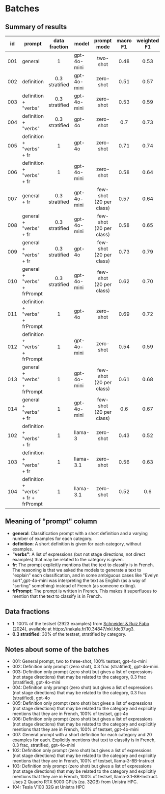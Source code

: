 # Batches

## Summary of results
| id  | prompt                               |  data<br/>fraction  | model       |       prompt<br/>mode       | macro<br/>F1 | weighted<br/>F1 | acc  |
|-----|--------------------------------------|:-------------------:|-------------|:---------------------------:|:------------:|:---------------:|:----:|
| 001 | general                              |          1          | gpt-4o-mini |          two-shot           |     0.48     |      0.53       | 0.52 |
| 002 | definition                           | 0.3<br/>stratified  | gpt-4o-mini |          zero-shot          |     0.51     |      0.57       | 0.57 |
| 003 | definition + "verbs"                 | 0.3<br/>stratified  | gpt-4o-mini |          zero-shot          |     0.53     |      0.59       | 0.57 |
| 004 | definition + "verbs"                 | 0.3<br/>stratified  | gpt-4o      |          zero-shot          |     0.7      |      0.73       | 0.72 |
| 005 | definition + "verbs" + fr            |          1          | gpt-4o      |          zero-shot          |     0.71     |      0.74       | 0.73 |
| 006 | definition + "verbs" + fr            |          1          | gpt-4o-mini |          zero-shot          |     0.58     |      0.64       | 0.61 |
| 007 | general + fr                         | 0.3<br/>stratified  | gpt-4o-mini | few-shot<br/>(20 per class) |     0.57     |      0.64       | 0.63 |
| 008 | general + "verbs" + fr               | 0.3<br/>stratified  | gpt-4o-mini | few-shot<br/>(20 per class) |     0.58     |      0.65       | 0.67 |
| 009 | general + "verbs" + fr               | 0.3<br/>stratified  | gpt-4o      | few-shot<br/>(20 per class) |     0.73     |      0.79       | 0.78 |
| 010 | general + "verbs" + frPrompt         | 0.3<br/>stratified  | gpt-4o-mini | few-shot<br/>(20 per class) |     0.62     |      0.70       | 0.69 |
| 011 | definition + "verbs" + frPrompt      | 1 | gpt-4o      |          zero-shot          |     0.69     |      0.72       | 0.71 |
| 012 | definition + "verbs" + frPrompt      | 1 | gpt-4o-mini |          zero-shot          |     0.54     |      0.59       | 0.57 |
| 013 | general + "verbs" + frPrompt      | 1 | gpt-4o-mini | few-shot<br/>(20 per class) |     0.61     |      0.68       | 0.67 |
| 014 | general + "verbs" + fr      | 1 | gpt-4o-mini | few-shot<br/>(20 per class) |     0.6      |      0.67       | 0.67 |
| 102 | definition + "verbs" + fr            |          1          | llama-3     |          zero-shot          |     0.43     |      0.52       | 0.49 |
| 103 | definition + "verbs" + fr            |          1          | llama-3.1   |          zero-shot          |     0.56     |      0.63       | 0.61 |
| 104 | definition + "verbs" + fr + frPrompt |          1          | llama-3.1   |          zero-shot          |     0.52     |       0.6       | 0.62 |


## Meaning of "prompt" column
- **general**: Classification prompt with a short definition and a varying number of examples for each category.
- **definition**: A short definition is given for each category, without examples.
- **"verbs"**: A list of expressions (but not stage directions, not direct examples) that may be related to the category is given.
- **fr**: The prompt explicitly mentions that the text to classify is in French. The reasoning is that we asked the models to generate a text to "explain" each classification, and in some ambiguous cases like "Evelyn sort",gpt-4o-mini was interpreting the text as English (as a way of "sorting" something) instead of French (as someone exiting).
- **frPrompt**: The prompt is written in French. This makes it superfluous to mention that the text to classify is in French.

## Data fractions

- **1**: 100% of the testset (2923 examples) from [Schneider & Ruiz Fabo (2024)](https://aclanthology.org/2024.latechclfl-1.28/), available at https://nakala.fr/10.34847/nkl.fde37ug3.
- **0.3 stratified**: 30% of the testset, stratified by category.

## Notes about some of the batches

- 001: General prompt, two to three-shot, 100% testset, gpt-4o-mini
- 002: Definition only prompt (zero shot), 0.3 frac (stratified), gpt-4o-mini.
- 003: Definition only prompt (zero shot) but gives a list of expressions (not stage directions) that may be related to the category, 0.3 frac (stratified), gpt-4o-mini
- 004: Definition only prompt (zero shot) but gives a list of expressions (not stage directions) that may be related to the category, 0.3 frac (stratified), gpt-4o
- 005: Definition only prompt (zero shot) but gives a list of expressions (not stage directions) that may be related to the category and explicitly mentions that they are in French, 100% of testset, gpt-4o
- 006: Definition only prompt (zero shot) but gives a list of expressions (not stage directions) that may be related to the category and explicitly mentions that they are in French, 100% of testset, gpt-4o-mini
- 007: General prompt with a short definition for each category and 20 examples for each. Explicitly mentions that text to classify is in French, 0.3 frac, stratified, gpt-4o-mini
- 102: Definition only prompt (zero shot) but gives a list of expressions (not stage directions) that may be related to the category and explicitly mentions that they are in French, 100% of testset, llama-3-8B-Instruct
- 103: Definition only prompt (zero shot) but gives a list of expressions (not stage directions) that may be related to the category and explicitly mentions that they are in French, 100% of testset, llama-3.1-8B-Instruct. Uses 2 Quadro RTX 5000 GPUs (ca. 32GB) from Unistra HPC.
- 104: Tesla V100 32G at Unistra HPC
